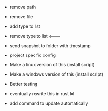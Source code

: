 - remove path
- remove file

- add type to list
- remove type to list <---

- send snapshot to folder with timestamp

- project specific config


- Make a linux version of this      (install script)
- Make a windows version of this    (install script)
- Better testing
- eventually rewrite this in rust lol


- add command to update automatically


